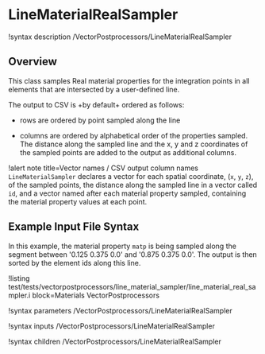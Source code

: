 # LineMaterialRealSampler

!syntax description /VectorPostprocessors/LineMaterialRealSampler

## Overview

This class samples Real material properties for the integration points
in all elements that are intersected by a user-defined line.

The output to CSV is +by default+ ordered as follows:

- rows are ordered by point sampled along the line

- columns are ordered by alphabetical order of the properties sampled. The distance along the sampled line and the x, y and z coordinates of the sampled points are added to the output as additional columns.

!alert note title=Vector names / CSV output column names
`LineMaterialSampler` declares a vector for each spatial coordinate, (`x`, `y`, `z`), of the sampled points,
the distance along the sampled line in a vector called `id`,
and a vector named after each material property sampled, containing the material property values at each point.

## Example Input File Syntax

In this example, the material property `matp` is being sampled along the segment between
'0.125 0.375 0.0' and '0.875 0.375 0.0'. The output is then sorted by the element ids along
this line.

!listing test/tests/vectorpostprocessors/line_material_sampler/line_material_real_sampler.i block=Materials VectorPostprocessors

!syntax parameters /VectorPostprocessors/LineMaterialRealSampler

!syntax inputs /VectorPostprocessors/LineMaterialRealSampler

!syntax children /VectorPostprocessors/LineMaterialRealSampler
